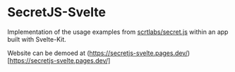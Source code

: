 # SecretJS-Svelte

Implementation of the usage examples from [scrtlabs/secret.js](https://github.com/scrtlabs/secret.js#usage-examples) within an app built with Svelte-Kit.

Website can be demoed at (https://secretjs-svelte.pages.dev/)[https://secretjs-svelte.pages.dev/]